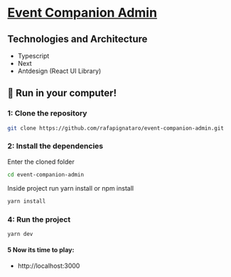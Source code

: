 <br />
<a href="">
  <h1>Event Companion Admin</h1>
</a>

## Technologies and Architecture
- Typescript
- Next
- Antdesign (React UI Library)

## :rocket: Run in your computer!

### 1: Clone the repository

```sh
git clone https://github.com/rafapignataro/event-companion-admin.git
```

### 2: Install the dependencies
Enter the cloned folder

```sh
cd event-companion-admin
```

Inside project run yarn install or npm install
```sh
yarn install
```

### 4: Run the project

```sh
yarn dev
```

#### 5 Now its time to play: 
- http://localhost:3000
